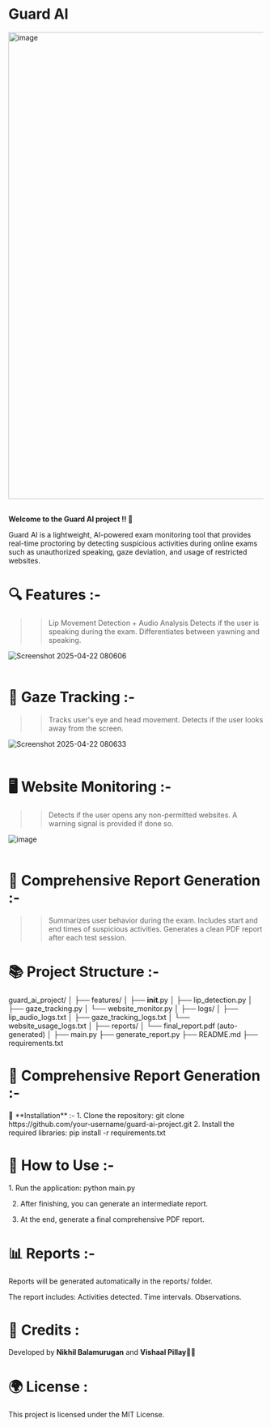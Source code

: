<p align="center">
  <h1><strong>Guard AI</strong></h1>
</p>

<img width="921" alt="image" src="https://github.com/user-attachments/assets/af00313d-d908-4364-9fd8-d66df4320906" /><br><br>


**Welcome to the Guard AI project !! 🚨**

Guard AI is a lightweight, AI-powered exam monitoring tool that provides real-time proctoring by detecting suspicious activities during online exams such as unauthorized speaking, gaze deviation, and usage of restricted websites.

<p align="center">
  <h1><strong>🔍 Features :-</strong></h1>
</p>

>> Lip Movement Detection + Audio Analysis
>> Detects if the user is speaking during the exam.
>> Differentiates between yawning and speaking.


![Screenshot 2025-04-22 080606](https://github.com/user-attachments/assets/593bdd54-aefe-4661-9372-23dd122bc329)<br><br>



<p align="center">
  <h1><strong>👀 Gaze Tracking :-</strong></h1>
</p>

>> Tracks user's eye and head movement.
>> Detects if the user looks away from the screen.

![Screenshot 2025-04-22 080633](https://github.com/user-attachments/assets/02e1a10c-1b59-42de-b5d4-9909a570e5ee)<br><br>



<p align="center">
  <h1><strong>🖥️ Website Monitoring :-</strong></h1>
</p>

>> Detects if the user opens any non-permitted websites.
>> A warning signal is provided if done so.

![image](https://github.com/user-attachments/assets/9483937b-ed4f-49f1-bffe-576b46809111)<br><br>



<p align="center">
  <h1><strong>📂 Comprehensive Report Generation :-</strong></h1>
</p>

>> Summarizes user behavior during the exam.
>> Includes start and end times of suspicious activities.
>> Generates a clean PDF report after each test session.

<p align="center">
  <h1><strong>📚 Project Structure :-</strong></h1>
</p>

guard_ai_project/
│
├── features/
│   ├── __init__.py
│   ├── lip_detection.py
│   ├── gaze_tracking.py
│   └── website_monitor.py
│
├── logs/
│   ├── lip_audio_logs.txt
│   ├── gaze_tracking_logs.txt
│   └── website_usage_logs.txt
│
├── reports/
│   └── final_report.pdf (auto-generated)
│
├── main.py
├── generate_report.py
├── README.md
├── requirements.txt

<p align="center">
  <h1><strong>📂 Comprehensive Report Generation :-</strong></h1>
</p>🔧 **Installation** :-
1. Clone the repository: git clone https://github.com/your-username/guard-ai-project.git
2. Install the required libraries: pip install -r requirements.txt

<p align="center">
  <h1><strong>📅 How to Use :-</strong></h1>
</p>
1. Run the application: python main.py

2. After finishing, you can generate an intermediate report.
  
3. At the end, generate a final comprehensive PDF report.

<p align="center">
  <h1><strong>📊 Reports :-</strong></h1>
</p>
Reports will be generated automatically in the reports/ folder.

The report includes:
Activities detected.
Time intervals.
Observations.

<p align="center">
  <h1><strong>🎉 Credits :</strong></h1>
</p>

Developed by **Nikhil Balamurugan** and **Vishaal Pillay**👨‍💻

<p align="center">
  <h1><strong>🌍 License :</strong></h1>
</p>

This project is licensed under the MIT License.
